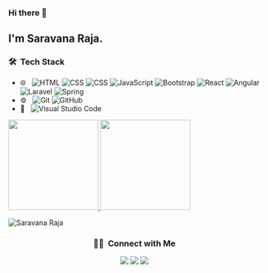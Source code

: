 ### Hi there 👋

<h2>I'm Saravana Raja.</h2>




<h3> 🛠 &nbsp;Tech Stack</h3>

- 🌐 &nbsp;
  ![HTML](https://img.shields.io/badge/-HTML-333333?style=flat&logo=HTML5)
  ![CSS](https://img.shields.io/badge/-CSS-333333?style=flat&logo=CSS3&logoColor=1572B6)
  ![CSS](https://img.shields.io/badge/-SCSS-333333?style=flat&logo=SASS&logoColor=C76494)
  ![JavaScript](https://img.shields.io/badge/-JavaScript-333333?style=flat&logo=javascript)
  ![Bootstrap](https://img.shields.io/badge/-Bootstrap-333333?style=flat&logo=bootstrap)
  ![React](https://img.shields.io/badge/-React-333333?style=flat&logo=react)
  ![Angular](https://img.shields.io/badge/-Angular-333333?style=flat&logo=angular)
  ![Laravel](https://img.shields.io/badge/-laravel-333333?style=flat&logo=laravel)
  ![Spring](https://img.shields.io/badge/-Spring-333333?style=flat&logo=Spring)
- ⚙️ &nbsp;
  ![Git](https://img.shields.io/badge/-Git-333333?style=flat&logo=git)
  ![GitHub](https://img.shields.io/badge/-GitHub-333333?style=flat&logo=github)
- 🔧 &nbsp;
  ![Visual Studio Code](https://img.shields.io/badge/-Visual%20Studio%20Code-333333?style=flat&logo=visual-studio-code&logoColor=007ACC)


<p>
<a href="#">
  <img height="180em" src="https://github-readme-stats.vercel.app/api?username=saravanaraja25&show_icons=true&theme=radical&count_private=true" />
  <img height="180em" src="https://github-readme-stats-eight-theta.vercel.app/api/top-langs/?username=saravanaraja25&theme=radical&layout=compact&exclude_lang=java+r" />
</a>
</p>

<p align="left"> <img src="https://komarev.com/ghpvc/?username=saravanaraja25" alt="Saravana Raja" /> </p>
<h3 style="text-align:center;"> 🤝🏻 &nbsp;Connect with Me </h3>

<p align="center">
<a href="https://saravanaraja.netlify.app"><img src="https://img.shields.io/badge/-saravanaraja.netlify.app-3423A6?style=flat-square&logo=Google-Chrome&logoColor=white"/></a>
<a href="https://www.linkedin.com/in/saravanaraja25"><img src="https://img.shields.io/badge/-Saravana%20Raja-0077B5?style=flat-square&logo=Linkedin&logoColor=white"/></a>
<a href="mailto:saravanaraja25@gamil.com"><img src="https://img.shields.io/badge/-saravanaraja25@gamil.com-D14836?style=flat-square&logo=Gmail&logoColor=white"/></a>
 </p>

<!--
**saravanaraja25/saravanaraja25** is a ✨ _special_ ✨ repository because its `README.md` (this file) appears on your GitHub profile.

Here are some ideas to get you started:

- 🔭 I’m currently working on ...
- 🌱 I’m currently learning ...
- 👯 I’m looking to collaborate on ...
- 🤔 I’m looking for help with ...
- 💬 Ask me about ...
- 📫 How to reach me: ...
- 😄 Pronouns: ...
- ⚡ Fun fact: ...
-->
